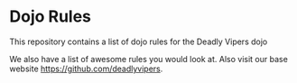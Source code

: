 Dojo Rules
==========

This repository contains a list of dojo rules for the Deadly Vipers dojo

We also have a list of awesome rules you would look at.
Also visit our base website https://github.com/deadlyvipers.
